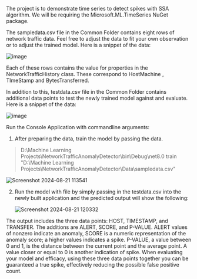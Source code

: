 The project is to demonstrate time series to detect spikes with SSA algorithm. We will be requiring the Microsoft.ML.TimeSeries NuGet package.

The sampledata.csv file in the Common Folder contains eight rows of network traffic data. Feel free to adjust the data to fit your own observation or to adjust the trained model.
Here is a snippet of the data:

![image](https://github.com/user-attachments/assets/0f4d35e1-43d1-43f4-96f3-ad61162369bb)



Each of these rows contains the value for properties in the NetworkTrafficHistory class. These correspond to HostMachine , TImeStamp and BytesTransferred.


In addition to this, testdata.csv file in the Common Folder contains additional data points to test the newly trained model against and evaluate.
Here is a snippet of the data:


![image](https://github.com/user-attachments/assets/0ca3ffbd-b8a8-4a12-bf98-b510fe4b34eb)






Run the Console Application with commandline arguments:

1. After preparing the data, train the model by passing the data.
> D:\Machine Learning Projects\NetworkTrafficAnomalyDetector\bin\Debug\net8.0 train "D:\Machine Learning Projects\NetworkTrafficAnomalyDetector\Data\sampledata.csv"

![Screenshot 2024-08-21 113541](https://github.com/user-attachments/assets/19e7bf4d-5174-4469-a12a-e176dea13aaf)



2. Run the model with file by simply passing in the testdata.csv into the newly built application and the predicted output will show the following:

   ![Screenshot 2024-08-21 120332](https://github.com/user-attachments/assets/7cb1913f-208c-4c5e-a630-c5c5887920db)



The output includes the three data points: HOST, TIMESTAMP, and TRANSFER. The additions are ALERT, SCORE, and P-VALUE. ALERT values of nonzero indicate an anomaly, SCORE is a numeric representation
of the anomaly score; a higher values indicates a spike. P-VALUE, a value between 0 and 1, is the distance between the current point and the average point. A value closer or equal to 0 is another
indication of spike. When evaluating your model and efficacy, using these three data points together you can be guaranteed a true spike, effectively reducing the possible false positive count.



